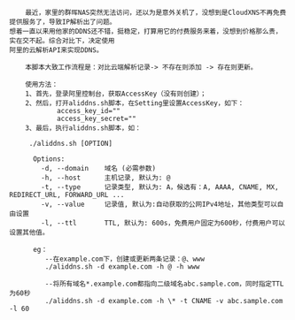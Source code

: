         最近，家里的群晖NAS突然无法访问，还以为是意外关机了，没想到是CloudXNS不再免费提供服务了，导致IP解析出了问题。 
    想着一直以来用他家的DDNS还不错，挺稳定，打算用它的付费服务来着，没想到价格那么贵，实在交不起。综合对比下，决定使用
    阿里的云解析API来实现DDNS。
    
        本脚本大致工作流程是：对比云端解析记录-> 不存在则添加 -> 存在则更新。
        
        使用方法：
        1、首先，登录阿里控制台，获取AccessKey（没有则创建）；
        2、然后，打开aliddns.sh脚本，在Setting里设置AccessKey，如下：
                access_key_id=""
                access_key_secret=""
        3、最后，执行aliddns.sh脚本，如：
        
         ./aliddns.sh [OPTION]
         
          Options:
            -d, --domain    域名 (必需参数)
            -h, --host      主机记录, 默认为: @
            -t, --type      记录类型, 默认为: A，候选有：A, AAAA, CNAME, MX, REDIRECT_URL, FORWARD_URL ...
            -v, --value     记录值, 默认为:自动获取的公网IPv4地址，其他类型可以自由设置
            -l, --ttl       TTL, 默认为: 600s，免费用户固定为600秒，付费用户可以设置其他值。
        
          eg：
             --在example.com下，创建或更新两条记录：@、www
             ./aliddns.sh -d example.com -h @ -h www
           
             --将所有域名*.example.com都指向二级域名abc.sample.com，同时指定TTL为60秒
             ./aliddns.sh -d example.com -h \* -t CNAME -v abc.sample.com -l 60

